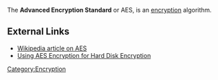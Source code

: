 The **Advanced Encryption Standard** or AES, is an
[encryption](encryption "wikilink") algorithm.

## External Links

- [Wikipedia article on
  AES](http://en.wikipedia.org/wiki/Advanced_Encryption_Standard)
- [Using AES Encryption for Hard Disk
  Encryption](http://secude.com/htm/805/en/White_Paper_Section%3A_Full_Disk_Encryption.htm)

[Category:Encryption](Category:Encryption "wikilink")